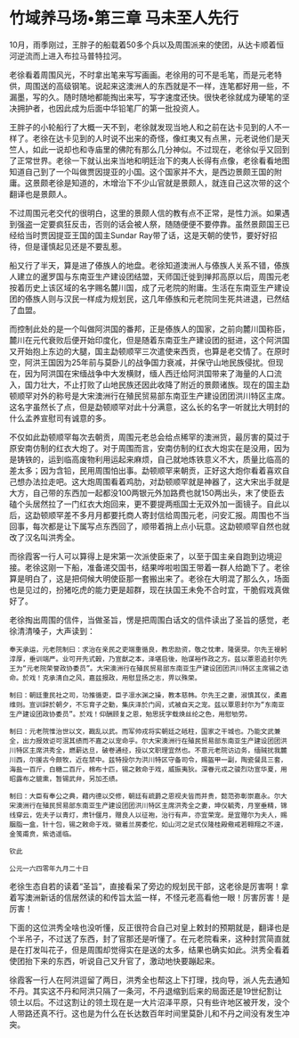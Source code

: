 # 竹域养马场•第三章 马未至人先行

10月，雨季刚过，王胖子的船载着50多个兵以及周围派来的使团，从达卡顺着恒河逆流而上进入布拉马普特拉河。
 
老徐看着周围风光，不时拿出笔来写写画画。老徐用的可不是毛笔，而是元老特供，周围送的高级钢笔。说起来这澳洲人的东西就是不一样，连笔都好用一些，不漏墨，写的久。随时随地都能掏出来写，写字速度还快。很快老徐就成为硬笔的坚决拥护者，也因此成为后面中华铅笔厂的第一批投资人。
 
王胖子的小轮船行了大概一天不到，老徐就发现当地人和之前在达卡见到的人不一样了。老徐在达卡见到的人时说不出来的奇怪，像红夷又有点黑，元老说他们是天竺人，如此一说却也和寺庙里的佛陀有那么几分神似。不过现在，老徐似乎又回到了正常世界。老徐一下就认出来当地和明廷治下的夷人长得有点像，老徐看看地图知道自己到了一个叫做贾因提亚的小国。这个国家并不大，是西边景颇王国的附庸。这景颇老徐是知道的，木增治下不少山官就是景颇人，就连自己这次带的这个翻译也是景颇人。
 
不过周围元老交代的很明白，这里的景颇人信的教有点不正常，是性力派。如果遇到强盗一定要疯狂反击，否则的话会被人祭，随随便便不要停靠。虽然景颇国王已经给当时贾因提亚王国的国主Sundar Ray带了话，这是天朝的使节，要好好招待，但是谨慎起见还是不要乱惹。
 
船又行了半天，算是进了傣族人的地盘。老徐知道澳洲人与傣族人关系不错，傣族人建立的暹罗国与东南亚生产建设团结盟，天师国迁徙到掸邦高原以后，周围元老按着历史上该区域的名字赐名麓川国，成了元老院的附庸。生活在东南亚生产建设团的傣族人则与汉民一样成为规划民，这几年傣族和元老院同生死共进退，已然结了血盟。
 
而控制此处的是一个叫做阿洪国的番邦，正是傣族人的国家，之前向麓川国称臣，麓川在元代衰败后便开始印度化，但是随着东南亚生产建设团的挺进，这个阿洪国又开始抱上东边的大腿，国主勐顿顺罕三次遣使来西贡，也算是老交情了。在原时空，阿洪王国因为25年前与莫卧儿的战争国力衰减，并保守山地民族侵扰。但现在，因为阿洪国在宋缅战争中大发横财，缅人西迁给阿洪国带来了海量的人口流入，国力壮大，不止打败了山地民族还因此收降了附近的景颇诸族。现在的国主勐顿顺罕对外的称号是大宋澳洲行在殖民贸易部东南亚生产建设团团洪川特区主席。这名字虽然长了点，但是勐顿顺罕对此十分满意，这么长的名字一听就比大明封的什么孟养宣慰司有诚意的多。
 
不仅如此勐顿顺罕每次去朝贡，周围元老总会给点稀罕的澳洲货，最厉害的莫过于原安南仿制的红衣大炮了。对于周围而言，安南仿制的红衣大炮实在是没用，因为是铸铁的，运到临高废物利用运起来麻烦，自己就地炼铁意义不大，质量比临高的差太多；因为含铅，民用周围怕出事。勐顿顺罕来朝贡，正好这大炮你看着喜欢自己想办法拉走吧。这大炮周围看着鸡肋，对勐顿顺罕就是神器了，这大宋出手就是大方，自己带的东西加一起都没100两银元外加路费也就150两出头，末了使臣去磕个头居然拉了一门红衣大炮回来，更不要提两瓶国士无双外加一面镜子。自此以后，这勐顿顺罕差不多月月都要托商人寄封信给周围元老，问安汇报。周围也不当回事，每次都是让下属写点东西回了，顺带着捎上点小玩意。这勐顿顺罕自然也就改了汉名叫洪秀全。
 
而徐霞客一行人可以算得上是宋第一次派使臣来了，以至于国主亲自跑到边境迎接。老徐这刚一下船，准备递交国书，结果哗啦啦国王带着一群人给跪下了。老徐算是明白了，这是把伺候大明使臣那一套搬出来了。老徐在大明混了那么久，场面也是见过的，扮猪吃虎的能力更是超群，现在扶国王未免不合时宜，干脆假戏真做好了。
 
老徐掏出周围的信件，当做圣旨，愣是把周围白话文的信件读出了圣旨的感觉，老徐清清嗓子，大声读到：
 
```
奉天承运，元老院制曰：求治在亲民之吏端重循良，教忠励资，敬之忱聿，隆褒奨。尔先王褆躬淳厚，垂训端严。业可开先式榖，乃宣猷之本，泽堪启後，贻谋裕作政之方。兹以覃恩追封尔先王为“元老院荣誉政协委员”。大宋澳洲行在殖民贸易部东南亚生产建设团团洪川特区主席锡之诰命。於戏！克承清白之风，嘉兹报政，用慰显扬之志，畀以殊荣。
 
制曰：朝廷重民社之司，功推循吏，臣子凛水渊之操，教本慈帏。尔先王之妻，淑慎其仪，柔嘉维则。宣训辞於朝夕，不忘育子之勤，集庆泽於门闾，式被自天之宠。兹以覃恩封尔为“东南亚生产建设团政协委员”。於戏！仰酬顾复之恩，勉思抚字载焕丝纶之色，用慰劬劳。
 
制曰：元老院惟治世以文，戡乱以武。而军帅戎将实朝廷之砥柱，国家之干城也。乃能文武兼全，出力报效讵可泯其绩而不嘉之以宠命乎。尔大宋澳洲行在殖民贸易部东南亚生产建设团团洪川特区主席洪秀全，燃薪达旦，破卷通经，授以文职理宜然也。不意元老院访边务，缅贼扰我麓川西，尔援古今颇牧，近在禁中。兹特授尔为洪川特区守备司令，赐盔甲一副，陶瓷餐具三套，海盐一百斤，白糖二百斤，棉布十匹，锡之敕命于戏，威振夷狄。深眷元戎之骏烈功宣华夏，用昭露布之貔熏，暂锡武弁，另加丕绩。　　
 
制曰：大臣有奉公之典，藉内德以交修，朝廷有疏爵之恩视夫皆而并贵，懿范弥彰崇嘉永。尔大宋澳洲行在殖民贸易部东南亚生产建设团团洪川特区主席洪秀全之妻，坤仪毓秀，月室垂精，锦线穿云，佐夫子以青灯，肃针偃月，赠良人以征袍，治行有声，亦宜荣宠。是宜赠尔为夫人，赐胭脂一盒，针十包，锡之敕命于戏，徽着兰房委佗，如山河之足式仪隆桂殿儆戒若翱翔之不遑，金笺甫贲，紫诰遥临。
 
钦此
 
公元一六四零年九月二十日
```



 
老徐生态自若的读着“圣旨”，直接看呆了旁边的规划民干部，这老徐是厉害啊！拿着写澳洲新话的信居然读的和传旨太监一样，不怪元老高看他一眼！厉害厉害！是厉害！
 
下面的这位洪秀全啥也没听懂，反正很符合自己对皇上敕封的预期就是，翻译也是个半吊子，不过送了东西，封了官那还是听懂了。在元老院看来，这种封赏简直就是在打发叫花子，但是周围却觉得实在是送的太多，结果也确实如此。洪秀全看着使团抬下来的东西，听说自己又升官了，激动地快要蹦起来。
 
徐霞客一行人在阿洪逗留了两日，洪秀全也帮这上下打理，找向导，派人先去通知不丹。其实这不丹和阿洪只隔了一条河，不丹退缩到后来的局面还是19世纪割让领土以后。不过这割让的领土现在是一大片沼泽平原，只有些许地区被开发，没个人带路还真不行。这也是为什么在长达数百年时间里莫卧儿和不丹之间没有发生冲突。